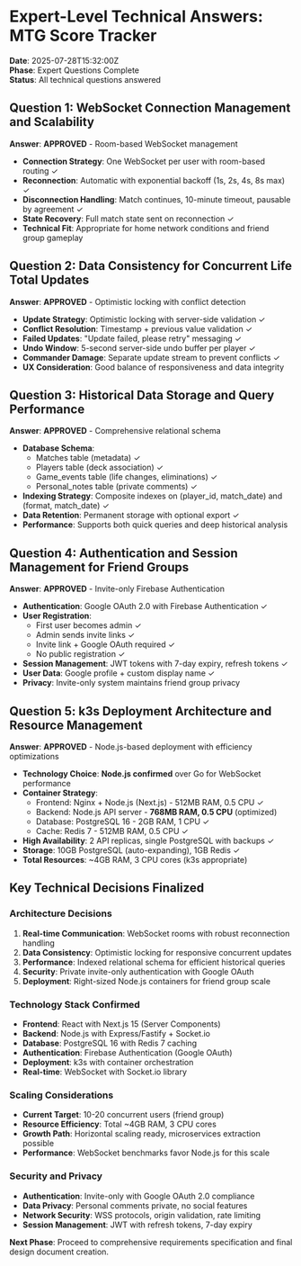# Expert-Level Technical Answers: MTG Score Tracker

**Date**: 2025-07-28T15:32:00Z  
**Phase**: Expert Questions Complete  
**Status**: All technical questions answered

## Question 1: WebSocket Connection Management and Scalability
**Answer**: **APPROVED** - Room-based WebSocket management
- **Connection Strategy**: One WebSocket per user with room-based routing ✓
- **Reconnection**: Automatic with exponential backoff (1s, 2s, 4s, 8s max) ✓
- **Disconnection Handling**: Match continues, 10-minute timeout, pausable by agreement ✓
- **State Recovery**: Full match state sent on reconnection ✓
- **Technical Fit**: Appropriate for home network conditions and friend group gameplay

## Question 2: Data Consistency for Concurrent Life Total Updates
**Answer**: **APPROVED** - Optimistic locking with conflict detection
- **Update Strategy**: Optimistic locking with server-side validation ✓
- **Conflict Resolution**: Timestamp + previous value validation ✓
- **Failed Updates**: "Update failed, please retry" messaging ✓
- **Undo Window**: 5-second server-side undo buffer per player ✓
- **Commander Damage**: Separate update stream to prevent conflicts ✓
- **UX Consideration**: Good balance of responsiveness and data integrity

## Question 3: Historical Data Storage and Query Performance
**Answer**: **APPROVED** - Comprehensive relational schema
- **Database Schema**: 
  - Matches table (metadata) ✓
  - Players table (deck association) ✓
  - Game_events table (life changes, eliminations) ✓
  - Personal_notes table (private comments) ✓
- **Indexing Strategy**: Composite indexes on (player_id, match_date) and (format, match_date) ✓
- **Data Retention**: Permanent storage with optional export ✓
- **Performance**: Supports both quick queries and deep historical analysis

## Question 4: Authentication and Session Management for Friend Groups
**Answer**: **APPROVED** - Invite-only Firebase Authentication
- **Authentication**: Google OAuth 2.0 with Firebase Authentication ✓
- **User Registration**: 
  - First user becomes admin ✓
  - Admin sends invite links ✓
  - Invite link + Google OAuth required ✓
  - No public registration ✓
- **Session Management**: JWT tokens with 7-day expiry, refresh tokens ✓
- **User Data**: Google profile + custom display name ✓
- **Privacy**: Invite-only system maintains friend group privacy

## Question 5: k3s Deployment Architecture and Resource Management
**Answer**: **APPROVED** - Node.js-based deployment with efficiency optimizations
- **Technology Choice**: **Node.js confirmed** over Go for WebSocket performance
- **Container Strategy**:
  - Frontend: Nginx + Node.js (Next.js) - 512MB RAM, 0.5 CPU ✓
  - Backend: Node.js API server - **768MB RAM, 0.5 CPU** (optimized)
  - Database: PostgreSQL 16 - 2GB RAM, 1 CPU ✓
  - Cache: Redis 7 - 512MB RAM, 0.5 CPU ✓
- **High Availability**: 2 API replicas, single PostgreSQL with backups ✓
- **Storage**: 10GB PostgreSQL (auto-expanding), 1GB Redis ✓
- **Total Resources**: ~4GB RAM, 3 CPU cores (k3s appropriate)

## Key Technical Decisions Finalized

### Architecture Decisions
1. **Real-time Communication**: WebSocket rooms with robust reconnection handling
2. **Data Consistency**: Optimistic locking for responsive concurrent updates
3. **Performance**: Indexed relational schema for efficient historical queries
4. **Security**: Private invite-only authentication with Google OAuth
5. **Deployment**: Right-sized Node.js containers for friend group scale

### Technology Stack Confirmed
- **Frontend**: React with Next.js 15 (Server Components)
- **Backend**: Node.js with Express/Fastify + Socket.io
- **Database**: PostgreSQL 16 with Redis 7 caching
- **Authentication**: Firebase Authentication (Google OAuth)
- **Deployment**: k3s with container orchestration
- **Real-time**: WebSocket with Socket.io library

### Scaling Considerations
- **Current Target**: 10-20 concurrent users (friend group)
- **Resource Efficiency**: Total ~4GB RAM, 3 CPU cores
- **Growth Path**: Horizontal scaling ready, microservices extraction possible
- **Performance**: WebSocket benchmarks favor Node.js for this scale

### Security and Privacy
- **Authentication**: Invite-only with Google OAuth 2.0 compliance
- **Data Privacy**: Personal comments private, no social features
- **Network Security**: WSS protocols, origin validation, rate limiting
- **Session Management**: JWT with refresh tokens, 7-day expiry

**Next Phase**: Proceed to comprehensive requirements specification and final design document creation.
